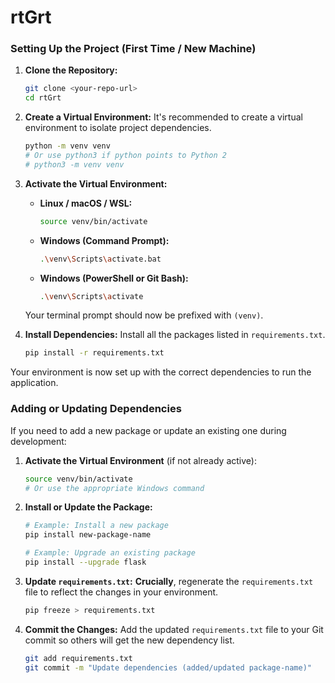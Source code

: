 # rtGrt

### Setting Up the Project (First Time / New Machine)

1.  **Clone the Repository:**
    ```bash
    git clone <your-repo-url>
    cd rtGrt
    ```

2.  **Create a Virtual Environment:**
    It's recommended to create a virtual environment to isolate project dependencies.
    ```bash
    python -m venv venv
    # Or use python3 if python points to Python 2
    # python3 -m venv venv
    ```

3.  **Activate the Virtual Environment:**
    *   **Linux / macOS / WSL:**
        ```bash
        source venv/bin/activate
        ```
    *   **Windows (Command Prompt):**
        ```bash
        .\venv\Scripts\activate.bat
        ```
    *   **Windows (PowerShell or Git Bash):**
        ```bash
        .\venv\Scripts\activate
        ```
    Your terminal prompt should now be prefixed with `(venv)`.

4.  **Install Dependencies:**
    Install all the packages listed in `requirements.txt`.
    ```bash
    pip install -r requirements.txt
    ```

Your environment is now set up with the correct dependencies to run the application.

### Adding or Updating Dependencies

If you need to add a new package or update an existing one during development:

1.  **Activate the Virtual Environment** (if not already active):
    ```bash
    source venv/bin/activate
    # Or use the appropriate Windows command
    ```

2.  **Install or Update the Package:**
    ```bash
    # Example: Install a new package
    pip install new-package-name

    # Example: Upgrade an existing package
    pip install --upgrade flask
    ```

3.  **Update `requirements.txt`:**
    **Crucially**, regenerate the `requirements.txt` file to reflect the changes in your environment.
    ```bash
    pip freeze > requirements.txt
    ```

4.  **Commit the Changes:**
    Add the updated `requirements.txt` file to your Git commit so others will get the new dependency list.
    ```bash
    git add requirements.txt
    git commit -m "Update dependencies (added/updated package-name)"
    ```
